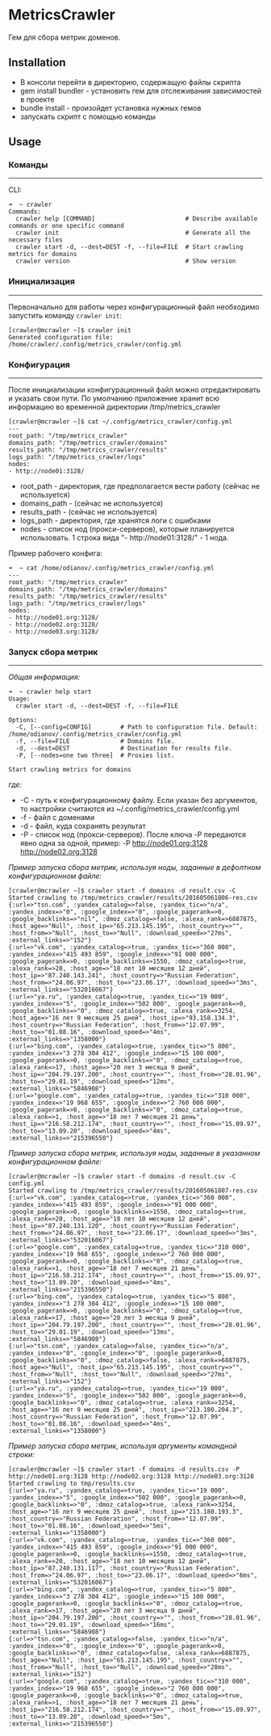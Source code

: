 # MetricsCrawler

Гем для сбора метрик доменов.

## Installation

* В консоли перейти в директорию, содержащую файлы скрипта
* gem install bundler - установить гем для отслеживания зависимостей в проекте
* bundle install - произойдет установка нужных гемов
* запускать скрипт с помощью команды

## Usage

### Команды

---

CLI:
```
➜  ~ crawler
Commands:
  crawler help [COMMAND]                         # Describe available commands or one specific command
  crawler init                                   # Generate all the necessary files
  crawler start -d, --dest=DEST -f, --file=FILE  # Start crawling metrics for domains
  crawler version                                # Show version
```

### Инициализация

---

Первоначально для работы через конфигурационный файл необходимо запустить команду `crawler init`:

```
[crawler@mcrawler ~]$ crawler init
Generated configuration file: /home/crawler/.config/metrics_crawler/config.yml
```

### Конфигурация

---

После инициализации конфигурационный файл можно отредактировать и указать свои пути.
По умолчанию приложение хранит всю информацию во временной директории /tmp/metrics_crawler

```
[crawler@mcrawler ~]$ cat ~/.config/metrics_crawler/config.yml
---
root_path: "/tmp/metrics_crawler"
domains_path: "/tmp/metrics_crawler/domains"
results_path: "/tmp/metrics_crawler/results"
logs_path: "/tmp/metrics_crawler/logs"
nodes:
- http://node01:3128/
```

* root_path - директория, где предполагается вести работу (сейчас не используется)
* domains_path - (сейчас не используется)
* results_path - (сейчас не используется)
* logs_path - директория, где хранятся логи с ошибками
* nodes - список нод (прокси-серверов), которые планируется использовать. 1 строка вида "- http://node01:3128/" - 1 нода.

Пример рабочего конфига:

```
➜  ~ cat /home/odianov/.config/metrics_crawler/config.yml            
---
root_path: "/tmp/metrics_crawler"
domains_path: "/tmp/metrics_crawler/domains"
results_path: "/tmp/metrics_crawler/results"
logs_path: "/tmp/metrics_crawler/logs"
nodes:
- http://node01.org:3128/
- http://node02.org:3128/
- http://node03.org:3128/
```

### Запуск сбора метрик

---

*Общая информация:*
```
➜  ~ crawler help start                      
Usage:
  crawler start -d, --dest=DEST -f, --file=FILE

Options:
  -C, [--config=CONFIG]        # Path to configuration file. Default: /home/odianov/.config/metrics_crawler/config.yml
  -f, --file=FILE              # Domains file.
  -d, --dest=DEST              # Destination for results file.
  -P, [--nodes=one two three]  # Proxies list.

Start crawling metrics for domains
```

*где:*
* -C - путь к конфигурационному файлу. Если указан без аргументов, то настройки считаются из ~/.config/metrics_crawler/config.yml
* -f - файл с доменами
* -d - файл, куда сохранять результат
* -P - список нод (прокси-серверов). После ключа -P передаются явно одна за одной, пример: -P http://node01.org:3128 http://node02.org:3128

*Пример запуска сбора метрик, используя ноды, заданные в дефолтном конфигурационном файле:*
```
[crawler@mcrawler ~]$ crawler start -f domains -d result.csv -C
Started crawling to /tmp/metrics_crawler/results/201605061806-res.csv
{:url=>"tsn.com", :yandex_catalog=>false, :yandex_tic=>"n/a", :yandex_index=>"0", :google_index=>"0", :google_pagerank=>0, :google_backlinks=>"nil", :dmoz_catalog=>false, :alexa_rank=>6887875, :host_age=>"Null", :host_ip=>"65.213.145.195", :host_country=>"", :host_from=>"Null", :host_to=>"Null", :download_speed=>"27ms", :external_links=>"152"}
{:url=>"vk.com", :yandex_catalog=>true, :yandex_tic=>"360 000", :yandex_index=>"415 493 859", :google_index=>"91 000 000", :google_pagerank=>0, :google_backlinks=>1550, :dmoz_catalog=>true, :alexa_rank=>20, :host_age=>"18 лет 10 месяцев 12 дней", :host_ip=>"87.240.143.241", :host_country=>"Russian Federation", :host_from=>"24.06.97", :host_to=>"23.06.17", :download_speed=>"3ms", :external_links=>"532016067"}
{:url=>"ya.ru", :yandex_catalog=>true, :yandex_tic=>"19 000", :yandex_index=>"5", :google_index=>"502 000", :google_pagerank=>0, :google_backlinks=>"0", :dmoz_catalog=>true, :alexa_rank=>3254, :host_age=>"16 лет 9 месяцев 25 дней", :host_ip=>"93.158.134.3", :host_country=>"Russian Federation", :host_from=>"12.07.99", :host_to=>"01.08.16", :download_speed=>"4ms", :external_links=>"1358000"}
{:url=>"bing.com", :yandex_catalog=>true, :yandex_tic=>"5 800", :yandex_index=>"3 278 304 412", :google_index=>"15 100 000", :google_pagerank=>0, :google_backlinks=>"0", :dmoz_catalog=>true, :alexa_rank=>17, :host_age=>"20 лет 3 месяца 9 дней", :host_ip=>"204.79.197.200", :host_country=>"", :host_from=>"28.01.96", :host_to=>"29.01.19", :download_speed=>"12ms", :external_links=>"5846908"}
{:url=>"google.com", :yandex_catalog=>true, :yandex_tic=>"310 000", :yandex_index=>"19 968 655", :google_index=>"2 760 000 000", :google_pagerank=>0, :google_backlinks=>"0", :dmoz_catalog=>true, :alexa_rank=>1, :host_age=>"18 лет 7 месяцев 21 день", :host_ip=>"216.58.212.174", :host_country=>"", :host_from=>"15.09.97", :host_to=>"13.09.20", :download_speed=>"4ms", :external_links=>"215396550"}
```

*Пример запуска сбора метрик, используя ноды, заданные в указанном конфигурационном файле:*
```
[crawler@mcrawler ~]$ crawler start -f domains -d result.csv -C config.yml
Started crawling to /tmp/metrics_crawler/results/201605061807-res.csv
{:url=>"vk.com", :yandex_catalog=>true, :yandex_tic=>"360 000", :yandex_index=>"415 493 859", :google_index=>"91 000 000", :google_pagerank=>0, :google_backlinks=>1550, :dmoz_catalog=>true, :alexa_rank=>20, :host_age=>"18 лет 10 месяцев 12 дней", :host_ip=>"87.240.131.120", :host_country=>"Russian Federation", :host_from=>"24.06.97", :host_to=>"23.06.17", :download_speed=>"3ms", :external_links=>"532016067"}
{:url=>"google.com", :yandex_catalog=>true, :yandex_tic=>"310 000", :yandex_index=>"19 968 655", :google_index=>"2 760 000 000", :google_pagerank=>0, :google_backlinks=>"0", :dmoz_catalog=>true, :alexa_rank=>1, :host_age=>"18 лет 7 месяцев 21 день", :host_ip=>"216.58.212.174", :host_country=>"", :host_from=>"15.09.97", :host_to=>"13.09.20", :download_speed=>"4ms", :external_links=>"215396550"}
{:url=>"bing.com", :yandex_catalog=>true, :yandex_tic=>"5 800", :yandex_index=>"3 278 304 412", :google_index=>"15 100 000", :google_pagerank=>0, :google_backlinks=>"0", :dmoz_catalog=>true, :alexa_rank=>17, :host_age=>"20 лет 3 месяца 9 дней", :host_ip=>"204.79.197.200", :host_country=>"", :host_from=>"28.01.96", :host_to=>"29.01.19", :download_speed=>"13ms", :external_links=>"5846908"}
{:url=>"tsn.com", :yandex_catalog=>false, :yandex_tic=>"n/a", :yandex_index=>"0", :google_index=>"0", :google_pagerank=>0, :google_backlinks=>"0", :dmoz_catalog=>false, :alexa_rank=>6887875, :host_age=>"Null", :host_ip=>"65.213.145.195", :host_country=>"", :host_from=>"Null", :host_to=>"Null", :download_speed=>"27ms", :external_links=>"152"}
{:url=>"ya.ru", :yandex_catalog=>true, :yandex_tic=>"19 000", :yandex_index=>"5", :google_index=>"502 000", :google_pagerank=>0, :google_backlinks=>"0", :dmoz_catalog=>true, :alexa_rank=>3254, :host_age=>"16 лет 9 месяцев 25 дней", :host_ip=>"213.180.204.3", :host_country=>"Russian Federation", :host_from=>"12.07.99", :host_to=>"01.08.16", :download_speed=>"4ms", :external_links=>"1358000"}
```

*Пример запуска сбора метрик, используя аргументы командной строки:*
```
[crawler@mcrawler ~]$ crawler start -f domains -d results.csv -P http://node01.org:3128 http://node02.org:3128 http://node03.org:3128
Started crawling to tmp/results.csv
{:url=>"ya.ru", :yandex_catalog=>true, :yandex_tic=>"19 000", :yandex_index=>"5", :google_index=>"502 000", :google_pagerank=>0, :google_backlinks=>"0", :dmoz_catalog=>true, :alexa_rank=>3254, :host_age=>"16 лет 9 месяцев 25 дней", :host_ip=>"213.180.193.3", :host_country=>"Russian Federation", :host_from=>"12.07.99", :host_to=>"01.08.16", :download_speed=>"5ms", :external_links=>"1358000"}
{:url=>"vk.com", :yandex_catalog=>true, :yandex_tic=>"360 000", :yandex_index=>"415 493 859", :google_index=>"91 000 000", :google_pagerank=>0, :google_backlinks=>1550, :dmoz_catalog=>true, :alexa_rank=>20, :host_age=>"18 лет 10 месяцев 12 дней", :host_ip=>"87.240.131.117", :host_country=>"Russian Federation", :host_from=>"24.06.97", :host_to=>"23.06.17", :download_speed=>"6ms", :external_links=>"532016067"}
{:url=>"bing.com", :yandex_catalog=>true, :yandex_tic=>"5 800", :yandex_index=>"3 278 304 412", :google_index=>"15 100 000", :google_pagerank=>0, :google_backlinks=>"0", :dmoz_catalog=>true, :alexa_rank=>17, :host_age=>"20 лет 3 месяца 9 дней", :host_ip=>"204.79.197.200", :host_country=>"", :host_from=>"28.01.96", :host_to=>"29.01.19", :download_speed=>"16ms", :external_links=>"5846908"}
{:url=>"tsn.com", :yandex_catalog=>false, :yandex_tic=>"n/a", :yandex_index=>"0", :google_index=>"0", :google_pagerank=>0, :google_backlinks=>"0", :dmoz_catalog=>false, :alexa_rank=>6887875, :host_age=>"Null", :host_ip=>"65.213.145.195", :host_country=>"", :host_from=>"Null", :host_to=>"Null", :download_speed=>"28ms", :external_links=>"152"}
{:url=>"google.com", :yandex_catalog=>true, :yandex_tic=>"310 000", :yandex_index=>"19 968 655", :google_index=>"2 760 000 000", :google_pagerank=>0, :google_backlinks=>"0", :dmoz_catalog=>true, :alexa_rank=>1, :host_age=>"18 лет 7 месяцев 21 день", :host_ip=>"216.58.212.174", :host_country=>"", :host_from=>"15.09.97", :host_to=>"13.09.20", :download_speed=>"5ms", :external_links=>"215396550"}
```
